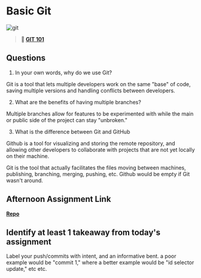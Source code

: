 # Basic Git

![git](https://git-scm.com/images/branching-illustration@2x.png)

> **📖 [GIT 101](https://codeworksacademy.com/fs-student-guide/resources/wk1/01-GIT)**

## Questions

1. In your own words, why do we use Git?

Git is a tool that lets multiple developers work on the same "base" of code, saving multiple versions and handling conflicts between developers.

2. What are the benefits of having multiple branches?

Multiple branches allow for features to be experimented with while the main or public side of the project can stay "unbroken."

3. What is the difference between Git and GitHub

Github is a tool for visualizing and storing the remote repository, and allowing other developers to collaborate with projects that are not yet locally on their machine. 

Git is the tool that actually facilitates the files moving between machines, publishing, branching, merging, pushing, etc. Github would be empty if Git wasn't around.

## Afternoon Assignment Link

**[Repo](https://github.com/DMGCK/fs-journal)**

## Identify at least 1 takeaway from today's assignment

Label your push/commits with intent, and an informative bent. a poor example would be "commit 1," where a better example would be "id selector update," etc etc.